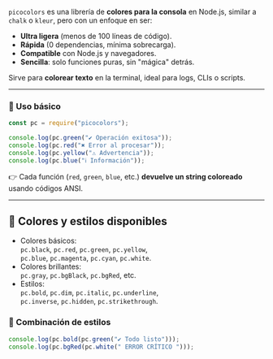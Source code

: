 `picocolors` es una librería de **colores para la consola** en Node.js, similar a `chalk` o `kleur`, pero con un enfoque en ser:

- **Ultra ligera** (menos de 100 líneas de código).
- **Rápida** (0 dependencias, mínima sobrecarga).
- **Compatible** con Node.js y navegadores.
- **Sencilla**: solo funciones puras, sin "mágica" detrás.

Sirve para **colorear texto** en la terminal, ideal para logs, CLIs o scripts.

---
### 🔹 Uso básico
```js
const pc = require("picocolors");

console.log(pc.green("✔ Operación exitosa"));
console.log(pc.red("✖ Error al procesar"));
console.log(pc.yellow("⚠ Advertencia"));
console.log(pc.blue("ℹ Información"));
```
👉 Cada función (`red`, `green`, `blue`, etc.) **devuelve un string coloreado** usando códigos ANSI.

--- 
## 🔹 Colores y estilos disponibles

- Colores básicos:  
    `pc.black`, `pc.red`, `pc.green`, `pc.yellow`,  
    `pc.blue`, `pc.magenta`, `pc.cyan`, `pc.white`.
- Colores brillantes:  
    `pc.gray`, `pc.bgBlack`, `pc.bgRed`, etc.
- Estilos:  
    `pc.bold`, `pc.dim`, `pc.italic`, `pc.underline`,  
    `pc.inverse`, `pc.hidden`, `pc.strikethrough`.

### 🔹 Combinación de estilos 
```js
console.log(pc.bold(pc.green("✔ Todo listo")));
console.log(pc.bgRed(pc.white(" ERROR CRÍTICO ")));
```
